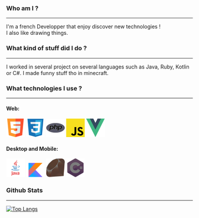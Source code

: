 
### Who am I ?
___

I'm a french Developper that enjoy discover new technologies !\
I also like drawing things.

### What kind of stuff did I do ?
___

I worked in several project on several languages such as Java, Ruby, Kotlin or C#. I made funny stuff tho in minecraft.

### What technologies I use ?
___
#### Web:
![](img/html.png)
![](img/css.png)
![](img/php.png)
![](img/js.png)
![](img/vuejs.png)

#### Desktop and Mobile:
![](img/java.png)
![](img/kotlin.png)
![](img/ruby.png)
![](img/c-sharp.png)

### Github Stats
___
[![Top Langs](https://github-readme-stats.vercel.app/api/top-langs/?username=iZyCorp&langs_count=10&layout=compact&theme=radical&show_icons=true)](https://github.com/anuraghazra/github-readme-stats)
